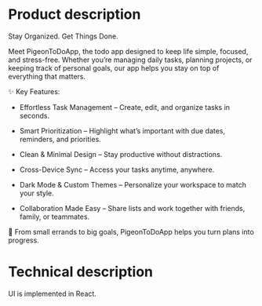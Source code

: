 # Product description

Stay Organized. Get Things Done.

Meet PigeonToDoApp, the todo app designed to keep life simple, focused, and stress-free.
Whether you’re managing daily tasks, planning projects, or keeping track of personal goals,
our app helps you stay on top of everything that matters.

✨ Key Features:

* Effortless Task Management – Create, edit, and organize tasks in seconds.

* Smart Prioritization – Highlight what’s important with due dates, reminders, and priorities.

* Clean & Minimal Design – Stay productive without distractions.

* Cross-Device Sync – Access your tasks anytime, anywhere.

* Dark Mode & Custom Themes – Personalize your workspace to match your style.

* Collaboration Made Easy – Share lists and work together with friends, family, or teammates.

📅 From small errands to big goals, PigeonToDoApp helps you turn plans into progress.

# Technical description

UI is implemented in React.

